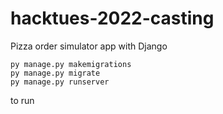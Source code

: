 # hacktues-2022-casting
Pizza order simulator app with Django
```
py manage.py makemigrations
py manage.py migrate
py manage.py runserver
```
to run